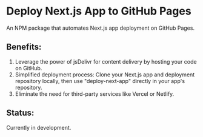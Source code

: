 # Deploy Next.js App to GitHub Pages

An NPM package that automates Next.js app deployment on GitHub Pages.

## Benefits:

1. Leverage the power of jsDelivr for content delivery by hosting your code on GitHub.
1. Simplified deployment process: Clone your Next.js app and deployment repository locally, then use "deploy-next-app" directly in your app's repository.
1. Eliminate the need for third-party services like Vercel or Netlify.

## Status:

Currently in development.

